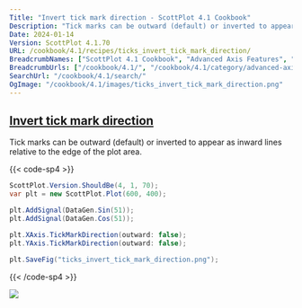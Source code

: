 ```yaml
---
Title: "Invert tick mark direction - ScottPlot 4.1 Cookbook"
Description: "Tick marks can be outward (default) or inverted to appear as inward lines relative to the edge of the plot area."
Date: 2024-01-14
Version: ScottPlot 4.1.70
URL: /cookbook/4.1/recipes/ticks_invert_tick_mark_direction/
BreadcrumbNames: ["ScottPlot 4.1 Cookbook", "Advanced Axis Features", "Invert tick mark direction"]
BreadcrumbUrls: ["/cookbook/4.1/", "/cookbook/4.1/category/advanced-axis-features", "/cookbook/4.1/recipes/ticks_invert_tick_mark_direction/"]
SearchUrl: "/cookbook/4.1/search/"
OgImage: "/cookbook/4.1/images/ticks_invert_tick_mark_direction.png"
---
```


<h2><a id='invert-tick-mark-direction' href='/cookbook/4.1/recipes/ticks_invert_tick_mark_direction/'>Invert tick mark direction</a></h2>

Tick marks can be outward (default) or inverted to appear as inward lines relative to the edge of the plot area.

{{< code-sp4 >}}

```cs
ScottPlot.Version.ShouldBe(4, 1, 70);
var plt = new ScottPlot.Plot(600, 400);

plt.AddSignal(DataGen.Sin(51));
plt.AddSignal(DataGen.Cos(51));

plt.XAxis.TickMarkDirection(outward: false);
plt.YAxis.TickMarkDirection(outward: false);

plt.SaveFig("ticks_invert_tick_mark_direction.png");
```

{{< /code-sp4 >}}

<img src='../../images/ticks_invert_tick_mark_direction.png' class='d-block mx-auto my-5' />


